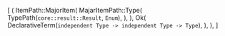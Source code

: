 [
    (
        ItemPath::MajorItem(
            MajarItemPath::Type(
                TypePath(`core::result::Result`, `Enum`),
            ),
        ),
        Ok(
            DeclarativeTerm(`independent Type -> independent Type -> Type`),
        ),
    ),
]